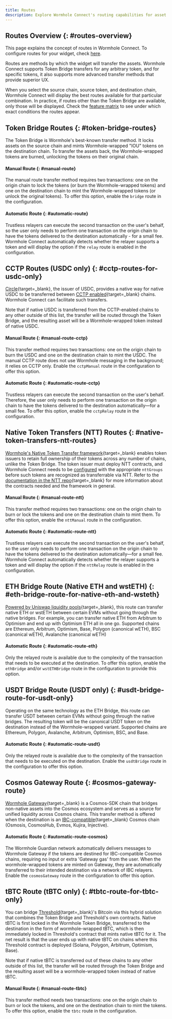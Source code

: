 ```yaml
---
title: Routes
description: Explore Wormhole Connect's routing capabilities for asset transfers, featuring Token Bridge, CCTP, NTT, and various blockchain-specific routes for optimal UX. 
---
```


## Routes Overview {: #routes-overview}

This page explains the concept of routes in Wormhole Connect. To configure routes for your widget, check [here](../connect/configuration.md).

Routes are methods by which the widget will transfer the assets. Wormhole Connect supports Token Bridge transfers for any arbitrary token, and for specific tokens, it also supports more advanced transfer methods that provide superior UX.

When you select the source chain, source token, and destination chain, Wormhole Connect will display the best routes available for that particular combination. In practice,  if routes other than the Token Bridge are available, only those will be displayed. Check the [feature matrix](./features.md) to see under which exact conditions the routes appear.

## Token Bridge Routes {: #token-bridge-routes}

The Token Bridge is Wormhole's best-known transfer method. It locks assets on the source chain and mints Wormhole-wrapped "IOU" tokens on the destination chain. To transfer the assets back, the Wormhole-wrapped tokens are burned, unlocking the tokens on their original chain.

#### Manual Route {: #manual-route}

The manual route transfer method requires two transactions: one on the origin chain to lock the tokens (or burn the Wormhole-wrapped tokens) and one on the destination chain to mint the Wormhole-wrapped tokens (or unlock the original tokens). To offer this option, enable the `bridge` route in the configuration.

#### Automatic Route {: #automatic-route}

Trustless relayers can execute the second transaction on the user's behalf, so the user only needs to perform one transaction on the origin chain to have the tokens delivered to the destination automatically - for a small fee. Wormhole Connect automatically detects whether the relayer supports a token and will display the option if the `relay` route is enabled in the configuration.

## CCTP Routes (USDC only) {: #cctp-routes-for-usdc-only}
 
[Circle](https://www.circle.com/en/){target=\_blank}, the issuer of USDC, provides a native way for native USDC to be transferred between [CCTP enabled](https://www.circle.com/en/cross-chain-transfer-protocol){target=\_blank} chains. Wormhole Connect can facilitate such transfers.

Note that if native USDC is transferred from the CCTP-enabled chains to any other outside of this list, the transfer will be routed through the Token Bridge, and the resulting asset will be a Wormhole-wrapped token instead of native USDC.

#### Manual Route {: #manual-route-cctp}
This transfer method requires two transactions: one on the origin chain to burn the USDC and one on the destination chain to mint the USDC. The manual CCTP route does not use Wormhole messaging in the background; it relies on CCTP only. Enable the `cctpManual` route in the configuration to offer this option.

#### Automatic Route {: #automatic-route-cctp}
Trustless relayers can execute the second transaction on the user's behalf. Therefore, the user only needs to perform one transaction on the origin chain to have the tokens delivered to the destination automatically—for a small fee. To offer this option, enable the `cctpRelay` route in the configuration.

## Native Token Transfers (NTT) Routes {: #native-token-transfers-ntt-routes}

[Wormhole's Native Token Transfer framework](https://github.com/wormhole-foundation/example-native-token-transfers){target=\_blank} enables token issuers to retain full ownership of their tokens across any number of chains, unlike the Token Bridge. The token issuer must deploy NTT contracts, and Wormhole Connect needs to be [configured](./configuration.md) with the appropriate `nttGroups` before such tokens are recognized as transferrable via NTT. Refer to the [documentation in the NTT repo](https://github.com/wormhole-foundation/example-native-token-transfers?tab=readme-ov-file#overview){target=\_blank} for more information about the contracts needed and the framework in general.

#### Manual Route {: #manual-route-ntt}
This transfer method requires two transactions: one on the origin chain to burn or lock the tokens and one on the destination chain to mint them. To offer this option, enable the `nttManual` route in the configuration.

#### Automatic Route  {: #automatic-route-ntt}
Trustless relayers can execute the second transaction on the user's behalf, so the user only needs to perform one transaction on the origin chain to have the tokens delivered to the destination automatically—for a small fee. Wormhole Connect automatically detects whether the relayer supports a token and will display the option if the `nttRelay` route is enabled in the configuration.

## ETH Bridge Route (Native ETH and wstETH) {: #eth-bridge-route-for-native-eth-and-wsteth}

[Powered by Uniswap liquidity pools](https://github.com/wormhole-foundation/example-uniswap-liquidity-layer){target=\_blank}, this route can transfer native ETH or wstETH between certain EVMs without going through the native bridges. For example, you can transfer native ETH from Arbitrum to Optimism and end up with Optimism ETH all in one go. Supported chains are Ethereum, Arbitrum, Optimism, Base, Polygon (canonical wETH), BSC (canonical wETH), Avalanche (canonical wETH)

#### Automatic Route {: #automatic-route-eth}
Only the relayed route is available due to the complexity of the transaction that needs to be executed at the destination. To offer this option, enable the `ethBridge` and/or `wstETHBridge` route in the configuration to provide this option.

## USDT Bridge Route (USDT only) {: #usdt-bridge-route-for-usdt-only}

Operating on the same technology as the ETH Bridge, this route can transfer USDT between certain EVMs without going through the native bridges. The resulting token will be the canonical USDT token on the destination instead of the Wormhole-wrapped variant. Supported chains are Ethereum, Polygon, Avalanche, Arbitrum, Optimism, BSC, and Base.

#### Automatic Route {: #automatic-route-usdt}

Only the relayed route is available due to the complexity of the transaction that needs to be executed on the destination. Enable the `usdtBridge` route in the configuration to offer this option.

## Cosmos Gateway Route {: #cosmos-gateway-route}

[Wormhole Gateway](https://docs.wormhole.com/wormhole/explore-wormhole/gateway){target=\_blank}  is a Cosmos-SDK chain that bridges non-native assets into the Cosmos ecosystem and serves as a source for unified liquidity across Cosmos chains. This transfer method is offered when the destination is an [IBC-compatible](https://cosmos.network/ibc/){target=\_blank}  Cosmos chain (Osmosis, CosmosHub, Evmos, Kujira, Injective).

#### Automatic Route {: #automatic-route-cosmos}

The Wormhole Guardian network automatically delivers messages to Wormhole Gateway if the tokens are destined for IBC-compatible Cosmos chains, requiring no input or extra 'Gateway gas' from the user. When the wormhole-wrapped tokens are minted on Gateway, they are automatically transferred to their intended destination via a network of IBC relayers. Enable the `cosmosGateway` route in the configuration to offer this option.

## tBTC Route (tBTC only) {: #tbtc-route-for-tbtc-only}

You can bridge [Threshold](https://threshold.network/){target=\_blank}'s Bitcoin via this hybrid solution that combines the Token Bridge and Threshold's own contracts. Native tBTC is first locked in the Wormhole Token Bridge, transferred to the destination in the form of wormhole-wrapped tBTC, which is then immediately locked in Threshold's contract that mints native tBTC for it. The net result is that the user ends up with native tBTC on chains where this Threshold contract is deployed (Solana, Polygon, Arbitrum, Optimism, Base).

Note that if native tBTC is transferred out of these chains to any other outside of this list, the transfer will be routed through the Token Bridge and the resulting asset will be a wormhole-wrapped token instead of native tBTC.

#### Manual Route  {: #manual-route-tbtc}

This transfer method needs two transactions: one on the origin chain to burn or lock the tokens, and one on the destination chain to mint the tokens. To offer this option, enable the `tbtc` route in the configuration.